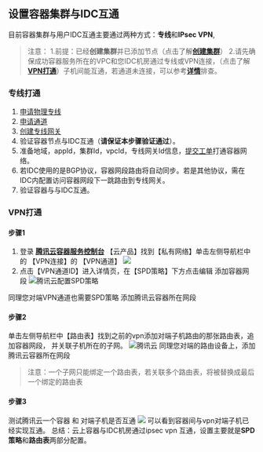 ## 设置容器集群与IDC互通
目前容器集群与用户IDC互通主要通过两种方式：**专线**和**IPsec VPN**,

> 注意：
> 1.前提：已经**创建集群**并已添加节点（点击了解[**创建集群**](https://cloud.tencent.com/document/product/457/11741)）
> 2.请先确保成功容器服务所在的VPC和您IDC机房通过专线或VPN连接，（点击了解[**VPN打通**]()）子机间能互通，若通道未连接，可以参考[**详情**](https://cloud.tencent.com/document/product/215/17010)排查。
>
>
### 专线打通

1. [申请物理专线](https://cloud.tencent.com/document/product/216/19244)
2. [申请通道](https://cloud.tencent.com/document/product/216/19250)
3. [创建专线网关](https://cloud.tencent.com/document/product/216/19256)
4. 验证容器节点与IDC互通（**请保证本步骤验证通过**）。
6. 准备地域，appId，集群Id，vpcId，专线网关Id信息，[提交工单](https://console.qcloud.com/workorder/category?level1_id=6&level2_id=350&source=0&data_title=%E5%AE%B9%E5%99%A8%E6%9C%8D%E5%8A%A1TKE&step=1)打通容器网络。
7. 若IDC使用的是BGP协议，容器网段路由将自动同步。若是其他协议，需在IDC内配置访问容器网段下一跳路由到专线网关。
8. 验证容器与与IDC互通。

### VPN打通
#### 步骤1
1. 登录 [**腾讯云容器服务控制台**](https://console.cloud.tencent.com/tke2) 【云产品】找到【私有网络】单击左侧导航栏中的 【VPN连接】的 【VPN通道】
![](https://main.qcloudimg.com/raw/ffaf709b5d36e54cd416a03c25ea203e.png)
2. 点击【VPN通道ID】进入详情页，在【SPD策略】下方点击编辑 添加容器网段
![腾讯云配置SPD策略](https://main.qcloudimg.com/raw/07d18b2dd62d06025c0818537dae0e1a.png)

同理您对端VPN通道也需要SPD策略 添加腾讯云容器所在网段

#### 步骤2
单击左侧导航栏中【路由表】找到之前的vpn添加对端子机路由的那张路由表，追加容器网段， 并关联子机所在的子网。
![腾讯云](https://main.qcloudimg.com/raw/fe58e868249a7730c1aa9913f49ee55f.png)
同理您对端的路由设备上，添加腾讯云容器所在网段

> 注意：一个子网只能绑定一个路由表，若关联多个路由表，将被替换成最后一个绑定的路由表


#### 步骤3
测试腾讯云一个容器 和 对端子机是否互通
![](https://main.qcloudimg.com/raw/118676ef1a435f250ad1a92f11f4cf96.png)
可以看到容器间与vpn对端子机已经实现互通。
总结：云上容器与IDC机房通过ipsec vpn 互通，设置主要就是**SPD策略**和**路由表**两部分配置。
